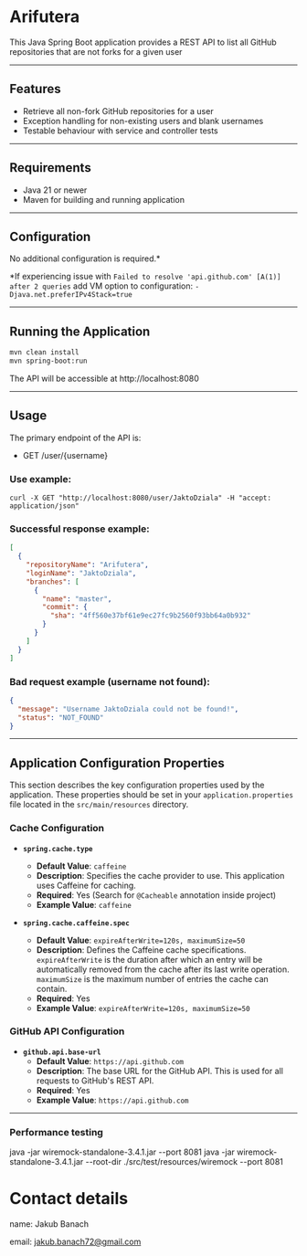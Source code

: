 Arifutera
=====================
This Java Spring Boot application provides a REST API to list all GitHub repositories that are not forks for a given user

---
## Features

- Retrieve all non-fork GitHub repositories for a user
- Exception handling for non-existing users and blank usernames
- Testable behaviour with service and controller tests
---

## Requirements
- Java 21 or newer
- Maven for building and running application
---

## Configuration

No additional configuration is required.*

*If experiencing issue with `Failed to resolve 'api.github.com' [A(1)] after 2 queries` add VM option to configuration: `-Djava.net.preferIPv4Stack=true`

---

## Running the Application

```bash
mvn clean install
mvn spring-boot:run
```
The API will be accessible at http://localhost:8080

---

## Usage
The primary endpoint of the API is:
- GET /user/{username}

### Use example:
```
curl -X GET "http://localhost:8080/user/JaktoDziala" -H "accept: application/json"
```
### Successful response example:
```json
[
  {
    "repositoryName": "Arifutera",
    "loginName": "JaktoDziala",
    "branches": [
      {
        "name": "master",
        "commit": {
          "sha": "4ff560e37bf61e9ec27fc9b2560f93bb64a0b932"
        }
      }
    ]
  }
]
```

### Bad request example (username not found):
```json
{
  "message": "Username JaktoDziala could not be found!",
  "status": "NOT_FOUND"
}
```
---

## Application Configuration Properties

This section describes the key configuration properties used by the application. These properties should be set in your `application.properties` file located in the `src/main/resources` directory.

### Cache Configuration

- **`spring.cache.type`**
    - **Default Value**: `caffeine`
    - **Description**: Specifies the cache provider to use. This application uses Caffeine for caching.
    - **Required**: Yes (Search for `@Cacheable` annotation inside project)
    - **Example Value**: `caffeine`

- **`spring.cache.caffeine.spec`**
    - **Default Value**: `expireAfterWrite=120s, maximumSize=50`
    - **Description**: Defines the Caffeine cache specifications. `expireAfterWrite` is the duration after which an entry will be automatically removed from the cache after its last write operation. `maximumSize` is the maximum number of entries the cache can contain.
    - **Required**: Yes
    - **Example Value**: `expireAfterWrite=120s, maximumSize=50`

### GitHub API Configuration

- **`github.api.base-url`**
    - **Default Value**: `https://api.github.com`
    - **Description**: The base URL for the GitHub API. This is used for all requests to GitHub's REST API.
    - **Required**: Yes
    - **Example Value**: `https://api.github.com`

---

### Performance testing

java -jar wiremock-standalone-3.4.1.jar --port 8081
java -jar wiremock-standalone-3.4.1.jar --root-dir ./src/test/resources/wiremock --port 8081


# Contact details
name: Jakub Banach

email: jakub.banach72@gmail.com
